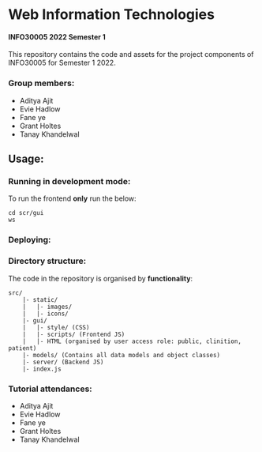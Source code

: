 # Web Information Technologies
#### INFO30005 2022 Semester 1 

This repository contains the code and assets for the project components of INFO30005 for Semester 1 2022.

### Group members:
- Aditya Ajit
- Evie Hadlow
- Fane ye
- Grant Holtes
- Tanay Khandelwal

## Usage:
### Running in development mode:
To run the frontend **only** run the below:
```
cd scr/gui
ws
```

### Deploying:

### Directory structure:
The code in the repository is organised by **functionality**:
```
src/
	|- static/
	|	|- images/
	|	|- icons/
	|- gui/
	|	|- style/ (CSS)
	|	|- scripts/ (Frontend JS)
	|	|- HTML (organised by user access role: public, clinition, patient)
	|- models/ (Contains all data models and object classes)
	|- server/ (Backend JS)
	|- index.js
```


### Tutorial attendances:

- Aditya Ajit
- Evie Hadlow
- Fane ye
- Grant Holtes
- Tanay Khandelwal